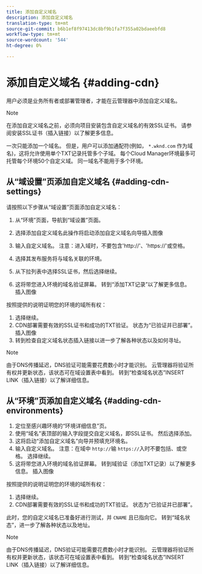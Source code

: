 ```yaml
---
title: 添加自定义域名
description: 添加自定义域名
translation-type: tm+mt
source-git-commit: b6b1ef8f97413dc8bf9b1fa7f355a02bdaeebfd8
workflow-type: tm+mt
source-wordcount: '544'
ht-degree: 0%

---
```



# 添加自定义域名 {#adding-cdn}

用户必须是业务所有者或部署管理者，才能在云管理器中添加自定义域名。

>[!NOTE]
>在添加自定义域名之前，必须向项目安装包含自定义域名的有效SSL证书。 请参阅安装SSL证书（插入链接）以了解更多信息。

一次只能添加一个域名。 但是，用户可以添加通配符(例如， `*.wknd.com` 作为域名)，这将允许使用单个TXT记录托管多个子域。
每个Cloud Manager环境最多可托管每个环境50个自定义域。
同一域名不能用于多个环境。

## 从“域设置”页添加自定义域名 {#adding-cdn-settings}

请按照以下步骤从“域设置”页面添加自定义域名：

1. 从“环境”页面，导航到“域设置”页面。

1. 选择添加自定义域名此操作将启动添加自定义域名向导插入图像

1. 输入自定义域名。 注意：进入域时，不要包含&#39;http://&#39;、&#39;https://&#39;或空格。

1. 选择其发布服务将与域名关联的环境。

1. 从下拉列表中选择SSL证书，然后选择继续。

1. 这将带您进入环境的域名验证屏幕。 转到“添加TXT记录”以了解更多信息。 插入图像

按照提供的说明证明您的环境的域所有权：

1. 选择继续。
1. CDN部署需要有效的SSL证书和成功的TXT验证。 状态为“已验证并已部署”。  插入图像
1. 转到检查自定义域名状态插入链接以进一步了解各种状态以及如何寻址。

>[!NOTE]
>由于DNS传播延迟，DNS验证可能需要花费数小时才能识别。 云管理器将验证所有权并更新状态，该状态可在域设置表中看到。 转到“检查域名状态”INSERT LINK（插入链接）以了解详细信息。

## 从“环境”页添加自定义域名 {#adding-cdn-environments}

1. 定位至感兴趣环境的“环境详细信息”页。
1. 使用“域名”表顶部的输入字段提交自定义域名，即SSL证书。 然后选择添加。
1. 这将启动“添加自定义域名”向导并预填充环境名。
1. 输入自定义域名。 注意：在域中 `http://`输 `https://`入时不要包括、或空格。 选择继续。
1. 这将带您进入环境的域名验证屏幕。 转到域验证（添加TXT记录）以了解更多信息。 插入图像

按照提供的说明证明您的环境的域所有权：

1. 选择继续。
1. CDN部署需要有效的SSL证书和成功的TXT验证。 状态为“已验证并已部署”。

此时，您的自定义域名已准备好进行测试，并 `CNAME` 且已指向它。 转到“域名状态”，进一步了解各种状态以及地址。

>[!NOTE]
>由于DNS传播延迟，DNS验证可能需要花费数小时才能识别。 云管理器将验证所有权并更新状态，该状态可在域设置表中看到。 转到“检查域名状态”INSERT LINK（插入链接）以了解详细信息。
